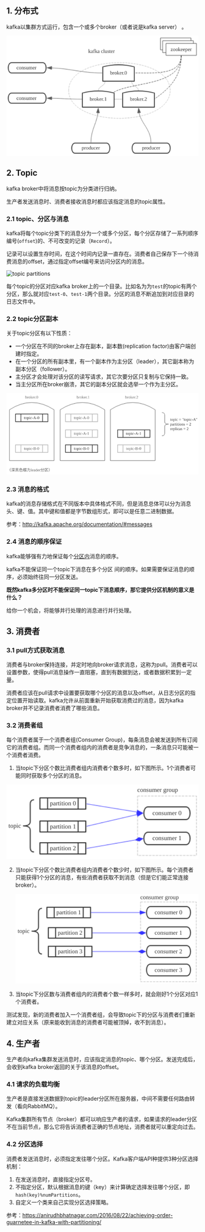 ## 1. 分布式 ##

kafka以集群方式运行，包含一个或多个broker（或者说是kafka server） 。

![kafka cluster](./images/kafka_cluster.png)



## 2. Topic ##

kafka broker中将消息按topic为分类进行归纳。

生产者发送消息时、消费者接收消息时都应该指定消息的topic属性。

### 2.1 topic、分区与消息 ###

kafka将每个topic分类下的消息分为一个或多个分区，每个分区存储了一系列顺序编号(`offset`)的、不可改变的记录（`Record`）。

记录可以设置生存时间，在这个时间内记录一直存在。消费者自己保存下一个待消费消息的offset，通过指定offset编号来访问分区内的消息。

![topic partitions](http://kafka.apache.org/10/images/log_anatomy.png)

每个topic的分区对应kafka broker上的一个目录。比如名为为`test`的topic有两个分区，那么就对应`test-0`、`test-1`两个目录。分区的消息不断追加到对应目录的日志文件中。

### 2.2 topic分区副本 ###

关于topic分区有以下性质：

- 一个分区在不同的broker上存在副本，副本数(replication factor)由客户端创建时指定。
- 在一个分区的所有副本里，有一个副本作为主分区（leader），其它副本称为副本分区（follower）。
- 主分区才会处理对该分区的读写请求，其它次要分区只复制与它保持一致。
- 当主分区所在broker崩溃，其它的副本分区就会选举一个作为主分区。

![partitions & topics](./images/partitions_topics.png)

### 2.3 消息的格式 ###

kafka的消息存储格式在不同版本中具体格式不同，但是消息总体可以分为消息头、键、值。其中键和值都是字节数组形式，即可以是任意二进制数据。

参考：http://kafka.apache.org/documentation/#messages

### 2.4 消息的顺序保证 ###

kafka能够强有力地保证每个<u>分区内</u>消息的顺序。

kafka不能保证同一个topic下消息在多个分区 间的顺序。如果需要保证消息的顺序，必须始终往同一分区发送。

**既然kafka多分区时不能保证同一topic下消息顺序，那它提供分区机制的意义是什么？**

给你一个机会，将能够并行处理的消息进行并行处理。

## 3. 消费者 ##

### 3.1 pull方式获取消息

消费者与broker保持连接，并定时地向broker请求消息，这称为pull。消费者可以设置参数，使得pull消息操作一直阻塞，直到有数据到达，或者数据积累到一定量。

消费者应该在pull请求中设置要获取哪个分区的消息以及offset，从日志分区的指定位置开始读取。kafka允许从前面重新开始获取消费过的消息，因为kafka broker并不记录消费者消费了哪些消息。

### 3.2 消费者组 ###

每个消费者属于一个消费者组(Consumer Group)，每条消息会被发送到所有订阅它的消费者组。而同一个消费者组内的消费者是竞争消息的，一条消息只可能被一个消费者消费。

1. 当topic下分区个数比消费者组内消费者个数多时，如下图所示。1个消费者可能同时获取多个分区的消息。

![consumer group](./images/consumer_group_1.png)

2. 当topic下分区个数比消费者组内消费者个数少时，如下图所示。每个消费者只能获得1个分区的消息，有些消费者获取不到消息（但是它们能正常连接broker）。

   ![consumer group 2](./images/consumer_group_2.png)

3. 当topic下分区数与消费者组内的消费者个数一样多时，就会刚好1个分区对应1个消费者。

测试发现，新的消费者加入一个消费者组，会导致topic下的分区与消费者们重新建立对应关系（原来能收到消息的消费者可能被顶掉，收不到消息）。

## 4. 生产者 ##

生产者向kafka集群发送消息时，应该指定消息的topic、哪个分区。发送完成后，会收到kafka broker返回的关于该消息的offset。

### 4.1 请求的负载均衡 ###

生产者是直接发送数据到topic的leader分区所在服务器，中间不需要任何路由转发（看向RabbitMQ）。

Kafka集群所有节点（broker）都可以响应生产者的请求，如果请求的leader分区不在当前节点，那么它将告诉消费者正确的节点地址，消费者就可以重定向过去。

### 4.2 分区选择

消费者发送消息时，必须指定发往哪个分区。Kafka客户端API种提供3种分区选择机制：

1. 在发送消息时，直接指定分区号。
2. 不指定分区，默认根据消息的键（key）来计算确定选择发往哪个分区，即`hash(key)%numPartitions`。
3. 自定义一个类来自己实现分区选择策略。


参考：https://anirudhbhatnagar.com/2016/08/22/achieving-order-guarnetee-in-kafka-with-partitioning/